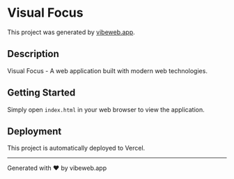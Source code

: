 # Visual Focus

This project was generated by [vibeweb.app](https://vibeweb.app).

## Description

Visual Focus - A web application built with modern web technologies.

## Getting Started

Simply open `index.html` in your web browser to view the application.

## Deployment

This project is automatically deployed to Vercel.

---

Generated with ❤️ by vibeweb.app